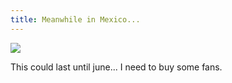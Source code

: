 ```yaml
---
title: Meanwhile in Mexico...
---
```


![](http://static.cyprio.net/wtf/./weather-oaxaca.png)

This could last until june... I need to buy some fans.

